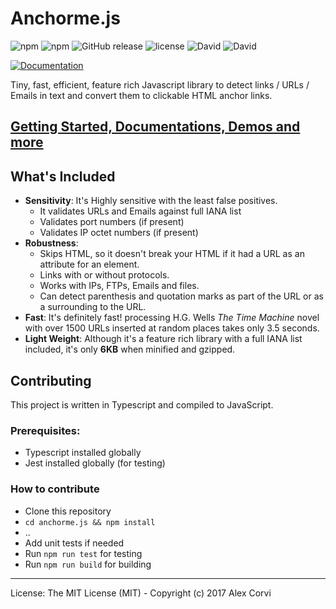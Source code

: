 # Anchorme.js
![npm](https://img.shields.io/npm/dm/anchorme.svg)
![npm](https://img.shields.io/npm/v/anchorme.svg)
![GitHub release](https://img.shields.io/github/release/alexcorvi/anchorme.js.svg)
![license](https://img.shields.io/github/license/alexcorvi/anchorme.js.svg)
![David](https://img.shields.io/david/alexcorvi/anchorme.js.svg)
![David](https://img.shields.io/david/dev/alexcorvi/anchorme.js.svg)


[![Documentation](http://puu.sh/ukS4g/ccc520ade4.jpg)](http://alexcorvi.github.io/anchorme.js/)

Tiny, fast, efficient, feature rich Javascript library to detect links / URLs / Emails in text and convert them to clickable HTML anchor links.
## [Getting Started, Documentations, Demos and more](http://alexcorvi.github.io/anchorme.js/)

## What's Included

* __Sensitivity__: It's Highly sensitive with the least false positives.
	- It validates URLs and Emails against full IANA list
	- Validates port numbers (if present)
	- Validates IP octet numbers (if present)
* __Robustness__:
	- Skips HTML, so it doesn't break your HTML if it had a URL as an attribute for an element.
	- Links with or without protocols.
	- Works with IPs, FTPs, Emails and files.
	- Can detect parenthesis and quotation marks as part of the URL or as a surrounding to the URL.
* __Fast__: It's definitely fast! processing H.G. Wells _The Time Machine_ novel with over 1500 URLs inserted at random places takes only 3.5 seconds.
* __Light Weight__: Although it's a feature rich library with a full IANA list included, it's only __6KB__ when minified and gzipped.


## Contributing

This project is written in Typescript and compiled to JavaScript.

### Prerequisites:
- Typescript installed globally
- Jest installed globally (for testing)

### How to contribute
- Clone this repository
- `cd anchorme.js && npm install`
- ..
- Add unit tests if needed 
- Run `npm run test` for testing
- Run `npm run build` for building 

-----

License: The MIT License (MIT) - Copyright (c) 2017 Alex Corvi
